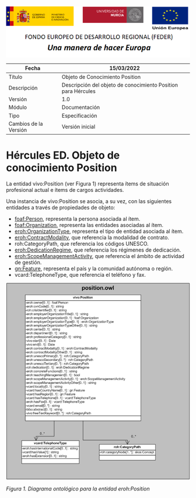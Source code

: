 ![](../../Docs/media/CabeceraDocumentosMD.png)

| Fecha         | 15/03/2022                                                   |
| ------------- | ------------------------------------------------------------ |
|Título|Objeto de Conocimiento Position| 
|Descripción|Descripción del objeto de conocimiento Position para Hércules|
|Versión|1.0|
|Módulo|Documentación|
|Tipo|Especificación|
|Cambios de la Versión|Versión inicial|

# Hércules ED. Objeto de conocimiento Position

La entidad vivo:Position (ver Figura 1) representa ítems de situación profesional actual e ítems de cargos actividades.

Una instancia de vivo:Position se asocia, a su vez, con las siguientes entidades a través de propiedades de objeto:

- [foaf:Person](https://github.com/HerculesCRUE/Commons-ED-MA/tree/main/ObjetosDeConocimiento/Person), representa la persona asociada al ítem.
- [foaf:Organization](https://github.com/HerculesCRUE/Commons-ED-MA/tree/main/ObjetosDeConocimiento/Organization), representa las entidades asociadas al ítem.
- [eroh:OrganizationType](https://github.com/HerculesCRUE/Commons-ED-MA/tree/main/ObjetosDeConocimiento/OrganizationType), representa el tipo de entidad asociada al ítem.
- [eroh:ContractModality](https://github.com/HerculesCRUE/Commons-ED-MA/tree/main/ObjetosDeConocimiento/ContractModality), que referencia la modalidad de contrato.
- roh:CategoryPath, que referencia los códigos UNESCO.
- [eroh:DedicationRegime](https://github.com/HerculesCRUE/Commons-ED-MA/tree/main/ObjetosDeConocimiento/DedicationRegime), que referencia los régimenes de dedicación.
- [eroh:ScopeManagementActivity](https://github.com/HerculesCRUE/Commons-ED-MA/tree/main/ObjetosDeConocimiento/ScopeManagementActivity), que referencia el ámbito de actividad de gestión.
- [gn:Feature](https://github.com/HerculesCRUE/Commons-ED-MA/tree/main/ObjetosDeConocimiento/Feature), representa el país y la comunidad autónoma o región.
- vcard:TelephoneType, que referencia el teléfono y fax.

![](../../Docs/media/ObjetosDeConocimiento/Position.png)

*Figura 1. Diagrama ontológico para la entidad eroh:Position*
